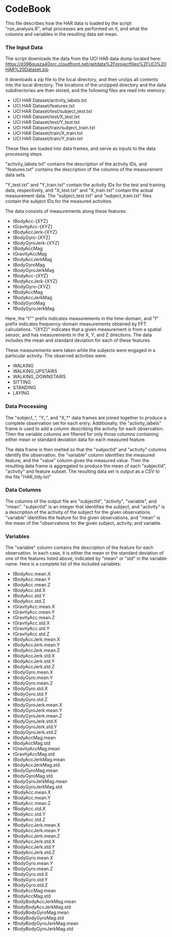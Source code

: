CodeBook
========

This file describes how the HAR data is loaded by the script "run_analysis.R", what processes are performed on it, and what the columns and variables in the resulting data set mean.


### The Input Data
The script downloads the data from the UCI HAR data dump located here: 
https://d396qusza40orc.cloudfront.net/getdata%2Fprojectfiles%2FUCI%20HAR%20Dataset.zip

It downloads a zip file to the local directory, and then unzips all contents into the local directory.  The locations of the unzipped directory and the data subdirectories are then stored, and the following files are read into memory:
* UCI HAR Dataset/activity_labels.txt
* UCI HAR Dataset/features.txt
* UCI HAR Dataset/test/subject_test.txt
* UCI HAR Dataset/test/X_test.txt
* UCI HAR Dataset/test/Y_test.txt
* UCI HAR Dataset/train/subject_train.txt
* UCI HAR Dataset/train/X_train.txt
* UCI HAR Dataset/train/Y_train.txt

These files are loaded into data frames, and serve as inputs to the data processing steps.

"activity_labels.txt" contains the description of the activity IDs, and "features.txt" contains the description of the columns of the measurement data sets.

"Y_test.txt" and "Y_train.txt" contain the activity IDs for the test and training data, respectively, and "X_test.txt" and "X_train.txt" contain the actual measurement data.  The "subject_test.txt" and "subject_train.txt" files contain the subject IDs for the measured activities.

The data consists of measurements along these features:

* tBodyAcc-{XYZ}
* tGravityAcc-{XYZ}
* tBodyAccJerk-{XYZ}
* tBodyGyro-{XYZ}
* tBodyGyroJerk-{XYZ}
* tBodyAccMag
* tGravityAccMag
* tBodyAccJerkMag
* tBodyGyroMag
* tBodyGyroJerkMag
* fBodyAcc-{XYZ}
* fBodyAccJerk-{XYZ}
* fBodyGyro-{XYZ}
* fBodyAccMag
* fBodyAccJerkMag
* fBodyGyroMag
* fBodyGyroJerkMag

Here, the "t"" prefix indicates measurements in the time-domain, and "f" prefix indicates frequency-domain measurements obtained by FFT calculations.  "{XYZ}" indicates that a given measurement is from a spatial sensor, and has measurements in the X, Y, and Z directions.  The data includes the mean and standard deviation for each of these features.

These measurements were taken while the subjects were engaged in a particular activity.  The observed activities were:
* WALKING
* WALKING_UPSTAIRS
* WALKING_DOWNSTAIRS
* SITTING
* STANDING
* LAYING


### Data Processing
The "subject_*", "Y_*", and "X_*" data frames are joined together to produce a complete observation set for each entry.  Additionally, the "activity_labels" frame is used to add a column describing the activity for each observation.  Then the variable columns are filtered for only those columns containing either mean or standard deviation data for each measured feature.

The data frame is then melted so that the "subjectId" and "activity" columns identify the observation, the "variable" column identifies the measured feature, and the "value" column gives the measured value.  Then the resulting data frame is aggregated to produce the mean of each "subjectId", "activity" and feature subset.  The resulting data set is output as a CSV to the file "HAR_tidy.txt"


### Data Columns
The columns of the output file are "subjectId", "activity", "variable", and "mean".  "subjectId" is an integer that identifies the subject, and "activity" is a description of the activity of the subject for the given observations.  "variable" identifies the feature for the given observations, and "mean" is the mean of the "observations for the given subject, activity, and variable.


### Variables
The "variable" column contains the description of the feature for each observation.  In each case, it is either the mean or the standard deviation of one of the features listed above, indicated by "mean" or "std" in the variable name.  Here is a complete list of the included variables:
* tBodyAcc.mean.X
* tBodyAcc.mean.Y
* tBodyAcc.mean.Z
* tBodyAcc.std.X
* tBodyAcc.std.Y
* tBodyAcc.std.Z
* tGravityAcc.mean.X
* tGravityAcc.mean.Y
* tGravityAcc.mean.Z
* tGravityAcc.std.X
* tGravityAcc.std.Y
* tGravityAcc.std.Z
* tBodyAccJerk.mean.X
* tBodyAccJerk.mean.Y
* tBodyAccJerk.mean.Z
* tBodyAccJerk.std.X
* tBodyAccJerk.std.Y
* tBodyAccJerk.std.Z
* tBodyGyro.mean.X
* tBodyGyro.mean.Y
* tBodyGyro.mean.Z
* tBodyGyro.std.X
* tBodyGyro.std.Y
* tBodyGyro.std.Z
* tBodyGyroJerk.mean.X
* tBodyGyroJerk.mean.Y
* tBodyGyroJerk.mean.Z
* tBodyGyroJerk.std.X
* tBodyGyroJerk.std.Y
* tBodyGyroJerk.std.Z
* tBodyAccMag.mean
* tBodyAccMag.std
* tGravityAccMag.mean
* tGravityAccMag.std
* tBodyAccJerkMag.mean
* tBodyAccJerkMag.std
* tBodyGyroMag.mean
* tBodyGyroMag.std
* tBodyGyroJerkMag.mean
* tBodyGyroJerkMag.std
* fBodyAcc.mean.X
* fBodyAcc.mean.Y
* fBodyAcc.mean.Z
* fBodyAcc.std.X
* fBodyAcc.std.Y
* fBodyAcc.std.Z
* fBodyAccJerk.mean.X
* fBodyAccJerk.mean.Y
* fBodyAccJerk.mean.Z
* fBodyAccJerk.std.X
* fBodyAccJerk.std.Y
* fBodyAccJerk.std.Z
* fBodyGyro.mean.X
* fBodyGyro.mean.Y
* fBodyGyro.mean.Z
* fBodyGyro.std.X
* fBodyGyro.std.Y
* fBodyGyro.std.Z
* fBodyAccMag.mean
* fBodyAccMag.std          
* fBodyBodyAccJerkMag.mean
* fBodyBodyAccJerkMag.std  
* fBodyBodyGyroMag.mean
* fBodyBodyGyroMag.std
* fBodyBodyGyroJerkMag.mean
* fBodyBodyGyroJerkMag.std

